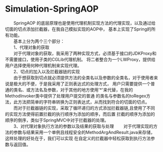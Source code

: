 # Simulation-SpringAOP
&emsp;&emsp;SpringAOP 的底层原理也是使用代理机制实现方法的代理实现，以及通过给切面的切点添加拦截器，在我自己模拟实现的AOP中，
基本上实现了Spring的所有功能。<br>
&emsp;&emsp;基本上分为两个三个部分：<br>
    &emsp;&emsp;1、代理对象的获取 <br>
        &emsp;&emsp;对于代理对象的获取，我采用了两种实现方式，必须基于接口的JDKProxy和不需要接口，使用子类的CGLib代理机制。
    将二者整合为一个LWProxy，提供给用户选择使用何种代理机制来实现代理。<br>
    &emsp;&emsp;2、切点的加入以及拦截器链的实现<br>
        &emsp;&emsp;由于想获取到切点就必须提供方法的全类名以及参数的全类名，对于使用者来说是极大的不便，于是我采用了正则表达式的处理方式，
    用户只需要提供一个普通的类名、或方法名及参数，对于其他的地方使用'*'来代替，在我的MethodInvoker类中提供了处理用户提交的普通
    的类名与参数名的toRegex方法，此方法把简单的字符串转换为正则表达式，从而找到符合的切面的切点。<br>
        &emsp;&emsp;而对于拦截器链的实现，采取了循环递归的方式添加拦截器链,且使用了不同的实现方法使得前置拦截的执行顺序为添加的顺序，而后置
    拦截的顺序为添加的顺序的倒序，类似于SpringMVC中对于拦截器的处理。<br>
    &emsp;&emsp;3、对代理对象执行方法的参数以及结果的获取与处理
        &emsp;&emsp;对于代理实现的方法的参数与结果采用一个单例且线程安全的MethodArgAndResult.java来存储，这样处理的好处在于，我们可以实现
    在自定义的拦截器中轻松获取到执行方法参数与返回值。
